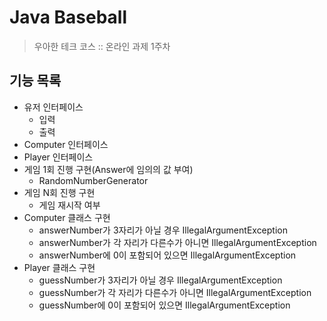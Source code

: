 # Java Baseball

> 우아한 테크 코스 :: 온라인 과제 1주차
   
## 기능 목록

- 유저 인터페이스
    + 입력
    + 출력
- Computer 인터페이스
- Player 인터페이스
- 게임 1회 진행 구현(Answer에 임의의 값 부여)
    + RandomNumberGenerator
- 게임 N회 진행 구현
    + 게임 재시작 여부
- Computer 클래스 구현
    + answerNumber가 3자리가 아닐 경우 IllegalArgumentException
    + answerNumber가 각 자리가 다른수가 아니면 IllegalArgumentException
    + answerNumber에 0이 포함되어 있으면 IllegalArgumentException
- Player 클래스 구현
    + guessNumber가 3자리가 아닐 경우 IllegalArgumentException
    + guessNumber가 각 자리가 다른수가 아니면 IllegalArgumentException
    + guessNumber에 0이 포함되어 있으면 IllegalArgumentException

